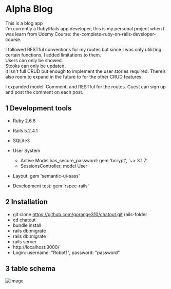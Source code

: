 # Alpha Blog

This is a blog app\
I'm currently a Ruby/Rails app developer, this is my personal project when I was learn from Udemy Course: the-complete-ruby-on-rails-developer-course.

I followed RESTful conventions for my routes but since I was only utilizing certain functions, I added limitations to them.\
Users can only be showed.\
Stcoks can only be updated.\
It isn't full CRUD but enough to implement the user stories required. There’s also room to expand in the future to for the other CRUD features.

I expanded model: Comment, and RESTful for the routes. Guest can sign up and post the comment on each post.

## 1 Development tools

- Ruby 2.6.6

- Rails 5.2.4.1

- SQLite3

- User System

  - Active Model has_secure_password: gem 'bcrypt', '~> 3.1.7'
  - SessionsController, model User

- Layout: gem 'semantic-ui-sass'

- Development test: gem 'rspec-rails'

## 2 Installation

- git clone https://github.com/gorange310/chatout.git rails-folder
- cd chatout
- bundle install
- rails db:migrate
- rails db:migrate
- rails server
- http://localhost:3000/
- Login: username: "Robot1", password: "password"

## 3 table schema

![image](images/schema_ui.png)
